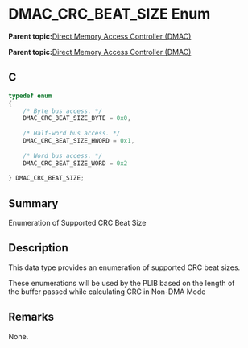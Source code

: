 # DMAC\_CRC\_BEAT\_SIZE Enum

**Parent topic:**[Direct Memory Access Controller \(DMAC\)](GUID-BC288F92-E404-40EC-B68F-833F6E346C3F.md)

**Parent topic:**[Direct Memory Access Controller \(DMAC\)](GUID-725BAB37-D872-43F1-818D-6350B9533DF3.md)

## C

```c
typedef enum
{
    /* Byte bus access. */
    DMAC_CRC_BEAT_SIZE_BYTE = 0x0,
    
    /* Half-word bus access. */
    DMAC_CRC_BEAT_SIZE_HWORD = 0x1,
    
    /* Word bus access. */
    DMAC_CRC_BEAT_SIZE_WORD = 0x2
    
} DMAC_CRC_BEAT_SIZE;

```

## Summary

Enumeration of Supported CRC Beat Size

## Description

This data type provides an enumeration of supported CRC beat sizes.

These enumerations will be used by the PLIB based on the length of<br />the buffer passed while calculating CRC in Non-DMA Mode

## Remarks

None.

